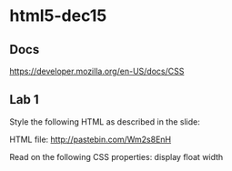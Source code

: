 # html5-dec15

## Docs
https://developer.mozilla.org/en-US/docs/CSS

## Lab 1

Style the following HTML as described in the slide:

HTML file: http://pastebin.com/Wm2s8EnH

Read on the following CSS properties:
display
float
width


